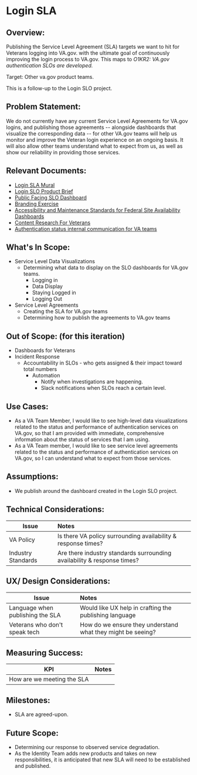 # Login SLA

## Overview: 
Publishing the Service Level Agreement (SLA) targets we want to hit for Veterans logging into VA.gov. with the ultimate goal of continuously improving the login process to VA.gov. This maps to _O1KR2: VA.gov authentication SLOs are developed._

Target: Other va.gov product teams.

This is a follow-up to the Login SLO project.

## Problem Statement: 

We do not currently have any current Service Level Agreements for VA.gov logins, and publishing those agreements -- alongside dashboards that visualize the corresponding data -- for other VA.gov teams will help us monitor and improve the Veteran login experience on an ongoing basis. It will also allow other teams understand what to expect from us, as well as show our reliability in providing those services.

## Relevant Documents:
* [Login SLA Mural](https://app.mural.co/t/departmentofveteransaffairs9999/m/departmentofveteransaffairs9999/1713368063741/aa11d92e4c07e903a16f131550431ad5e5f1a41b?sender=8a524840-01a2-4b0a-b661-95ffcb149e9b)
* [Login SLO Product Brief](https://github.com/department-of-veterans-affairs/va.gov-team/blob/master/products/identity/Products/Product%20Briefs/Login%20SLO.md)
* [Public Facing SLO Dashboard](https://app.ddog-gov.com/sb/f327ad72-c02a-11ec-a50a-da7ad0900007-df6fa7bc92140323ffecbf4e10b16346?refresh_mode=sliding&from_ts=1710016052679&to_ts=1712608052679&live=true)
* [Branding Exercise](https://docs.google.com/presentation/d/1Q3WnJY-0fJ3HcuYNptZnAbJaWUGK3FGCkvH19AJYFJo/edit#slide=id.g2c630c18cda_1_141)
* [Accessibility and Maintenance Standards for Federal Site Availability Dashboards](https://github.com/department-of-veterans-affairs/va.gov-team/blob/master/products/identity/Research/2024-03%20Service%20Level%20Objectives/2024-03%20Accessibility%20and%20federal%20regulation%20compliance%20with%20dashboards.md)
* [Content Research For Veterans](https://github.com/department-of-veterans-affairs/va.gov-team/blob/master/products/identity/Research/2024-03%20Service%20Level%20Objectives/Content%20research%20for%20Veterans.md)
* [Authentication status internal communication for VA teams](https://github.com/department-of-veterans-affairs/va.gov-team/blob/master/products/identity/Research/2024-03%20Service%20Level%20Objectives/Content-research-internal-teams.md)


## What's In Scope: 
* Service Level Data Visualizations
  * Determining what data to display on the SLO dashboards for VA.gov teams.
    * Logging in
    * Data Display
    * Staying Logged in
    * Logging Out
* Service Level Agreements
  * Creating the SLA for VA.gov teams
  * Determining how to publish the agreements to VA.gov teams



## Out of Scope: (for this iteration)
* Dashboards for Veterans
* Incident Response
  * Accountability in SLOs - who gets assigned & their impact toward total numbers
    * Automation
      * Notify when investigations are happening.
      * Slack notifications when SLOs reach a certain level.


## Use Cases:

- As a VA Team Member, I would like to see high-level data visualizations related to the status and performance of authentication services on VA.gov, so that I am provided with immediate, comprehensive information about the status of services that I am using. 
- As a VA Team member, I would like to see service level agreements related to the status and performance of authentication services on VA.gov, so I can understand what to expect from those services.



## Assumptions:
- We publish around the dashboard created in the Login SLO project.
  
## Technical Considerations:
| Issue         | Notes         | 
| ------------- |:-------------| 
| VA Policy |  Is there VA policy surrounding availability & response times?     |
| Industry Standards |  Are there industry standards surrounding availability & response times?     |

## UX/ Design Considerations:
| Issue         | Notes         | 
| ------------- |:------------- | 
| Language when publishing the SLA |   Would like UX help in crafting the publishing language          |
| Veterans who don't speak tech | How do we ensure they understand what they might be seeing? |


## Measuring Success:
| KPI           | Notes         | 
| ------------- |:-------------| 
| How are we meeting the SLA  |    |


## Milestones:
* SLA are agreed-upon.
  



## Future Scope:
* Determining our response to observed service degradation.
* As the Identity Team adds new products and takes on new responsibilities, it is anticipated that new SLA will need to be established and published.
